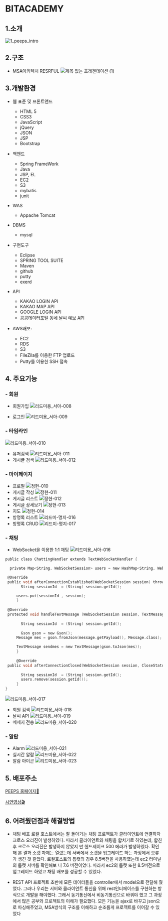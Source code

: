 
# BITACADEMY 

## 1.소개

![1_peeps_intro](https://user-images.githubusercontent.com/71624723/110078703-7b930d80-7dcb-11eb-98ab-476979fb197d.png)

## 2.구조 
 * MSA아키텍처  RESRFUL
  ![제목 없는 프레젠테이션 (1)](https://user-images.githubusercontent.com/71998081/110272493-aff60c00-800d-11eb-872f-57b80cd722d8.jpg)

 

      
## 3.개발환경
  
  * 웹 표준 및 프론트앤드 
   
    *  HTML 5
    *  CSS3
    * JavaScript
    * jQuery
    * JSON
    * JSP
    * Bootstrap
    
  * 백앤드
    * Spring FrameWork
    * Java
    *  JSP, EL
    *  EC2
    *  S3
    *  mybatis
    *  junit
  
  * WAS
    * Appache Tomcat
  
  * DBMS
    * mysql
    
  * 구현도구
    * Eclipse 
    * SPRING TOOL SUITE 
    * Maven
    * github
    * putty
    * exerd
  
  * API
    * KAKAO LOGIN API
    * KAKAO MAP API
    * GOOGLE LOGIN API 
    * 공공데이터포털 동네 날씨 예보 API
   
  * AWS배포: 
    
    * EC2
    * RDS
    * S3 
    * FileZila를 이용한 FTP 업로드
    * Putty를 이용한 SSH 접속

  ## 4. 주요기능
  ### - 회원
  + 회원가입
  ![리드미용_서아-008](https://user-images.githubusercontent.com/71997900/110235350-ec285e80-7f72-11eb-8845-0ea63339245d.png)

  + 로그인
  ![리드미용_서아-009](https://user-images.githubusercontent.com/71997900/110235353-ef234f00-7f72-11eb-8fc8-074036196264.png)
  
  ### - 타임라인
  
  ![리드미용_서아-010](https://user-images.githubusercontent.com/71997900/110235385-10843b00-7f73-11eb-85b1-04a56a373b61.png)
  + 유저검색
  ![리드미용_서아-011](https://user-images.githubusercontent.com/71997900/110235397-1ed25700-7f73-11eb-9803-87008d34fb9f.png)
  + 게시글 검색
  ![리드미용_서아-012](https://user-images.githubusercontent.com/71997900/110235409-2691fb80-7f73-11eb-87fe-f1429ed1e9ec.png)

  ### - 마이페이지
  + 프로필
  ![정현-010](https://user-images.githubusercontent.com/71624723/110286120-b72a1380-8027-11eb-999f-e9d4a2e962f3.png)
  + 게시글 작성
  ![정현-011](https://user-images.githubusercontent.com/71624723/110286122-b8f3d700-8027-11eb-807b-87f6172d60b1.png)
  + 게시글 리스트
  ![정현-012](https://user-images.githubusercontent.com/71624723/110286134-bf824e80-8027-11eb-85a3-aaf93321ae3c.png)
  + 게시글 상세보기
  ![정현-013](https://user-images.githubusercontent.com/71624723/110286144-c3ae6c00-8027-11eb-9b54-eb98a351a6c8.png)
  + 지도
  ![정현-014](https://user-images.githubusercontent.com/71624723/110286146-c5782f80-8027-11eb-8934-8ce02a895d57.png)
  + 방명록 리스트
  ![리드미-명지-016](https://user-images.githubusercontent.com/71998081/110289261-87313f00-802c-11eb-9642-25844399f6f3.jpg)
  + 방명록 CRUD
  ![리드미-명지-017](https://user-images.githubusercontent.com/71998081/110289455-cbbcda80-802c-11eb-82d9-336fe88e9980.jpg)


  ### - 채팅
  + WebSocket을 이용한 1:1 채팅
  ![리드미용_서아-016](https://user-images.githubusercontent.com/71997900/110496011-6a822d80-8138-11eb-9c57-6cd56ec4ecd8.png)
   ```c
  public class ChattingHandler extends TextWebSocketHandler {
  
     private Map<String, WebSocketSession> users = new HashMap<String, WebSocketSession>();
  
  	@Override
	public void afterConnectionEstablished(WebSocketSession session) throws Exception {
          String sessionId  = (String) session.getId();

		users.put(sessionId , session);
        }
      
  	@Override
	protected void handleTextMessage (WebSocketSession session, TextMessage message) throws Exception { 
     
          String sessionId  = (String) session.getId();
          
          Gson gson = new Gson();
		Message mes = gson.fromJson(message.getPayload(), Message.class);

		TextMessage sendmes = new TextMessage(gson.toJson(mes));
        }
     
        @Override
	public void afterConnectionClosed(WebSocketSession session, CloseStatus status) throws Exception {
     
          String sessionId  = (String) session.getId(); 
          users.remove(session.getId());
        }
   }
  ```
  ![리드미용_서아-017](https://user-images.githubusercontent.com/71997900/110497018-6c98bc00-8139-11eb-9f1b-38b4aa57751e.png)
  + 회원 검색
  ![리드미용_서아-018](https://user-images.githubusercontent.com/71997900/110496119-85ed3880-8138-11eb-9f2b-5078a0703ca1.png)
  + 날씨 API
  ![리드미용_서아-019](https://user-images.githubusercontent.com/71997900/110496180-956c8180-8138-11eb-84d7-79d12a67c18b.png)
  + 메세지 전송
  ![리드미용_서아-020](https://user-images.githubusercontent.com/71997900/110496283-ac12d880-8138-11eb-9422-84d3d8082ca2.png)
 
  ### - 알람
  + Alarm
  ![리드미용_서아-021](https://user-images.githubusercontent.com/71997900/110496431-cea4f180-8138-11eb-84b6-ca255465c054.png)
  + 실시간 알람
  ![리드미용_서아-022](https://user-images.githubusercontent.com/71997900/110496482-dbc1e080-8138-11eb-8716-af5253c1fd98.png)
  + 알람 아이콘
  ![리드미용_서아-023](https://user-images.githubusercontent.com/71997900/110496515-e54b4880-8138-11eb-894f-868253107401.png)



## 5. 배포주소
[PEEPS 홈페이지🐥](http://52.79.227.12:8080/peeps/)

[시연영상🎬](https://youtu.be/gkNfDAoEMOA)

## 6. 어려웠던점과 해결방법
  
  * 채팅 배포
        로컬 호스트에서는 잘 돌아가는 채팅 프로젝트가 클라이언트에 연결하자 크로스 오리진이 발생하였다. 따라서 클라이언트와 채팅을 합치기로 하였는데, 합친 후 크로스 오리진은 발생하지 않았지	         만 핸드셰이크 500 에러가 발생하였다.
	확인 해 본 결과 소켓 자체는 열렸는데 서버에서 소켓을 업그레이드 하는 과정에서 오류가 생긴 것 같았다. 로컬호스트의 톰캣의 경우 8.5버전을 사용하였는데 ec2 터미널의 톰캣 서버를 확인해보	   니 7.6 버전이었다. 따라서 ec2의 톰캣 또한 8.5버전으로 업그레이드 하였고 채팅 배포를 성공할 수 있었다.
	
 * REST API
      프로젝트 초반에  모든 데이터들을 controller에서 model으로 전달해 줬었다. 그러나 우리는 서버와 클라이언트 통신을 위해 rest인터페이스를 구현하는 방식으로 개발을 해야했다. 
      그래서 동기통신에서 비동기통신으로 바꿔야 했고 그 과정에서 많은 공부와 프로젝트의 이해가 필요했다.  모든 기능을  ajax로 바꾸고 json으로 파싱해주었고, MSA방식의 구조를 이해하고 순조롭게       프로젝트를 이어갈 수 있었다
 
